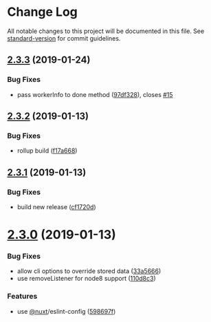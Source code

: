 # Change Log

All notable changes to this project will be documented in this file. See [standard-version](https://github.com/conventional-changelog/standard-version) for commit guidelines.

<a name="2.3.3"></a>
## [2.3.3](https://github.com/nuxt-community/nuxt-generate-cluster/compare/v2.3.2...v2.3.3) (2019-01-24)


### Bug Fixes

* pass workerInfo to done method ([97df328](https://github.com/nuxt-community/nuxt-generate-cluster/commit/97df328)), closes [#15](https://github.com/nuxt-community/nuxt-generate-cluster/issues/15)



<a name="2.3.2"></a>
## [2.3.2](https://github.com/nuxt-community/nuxt-generate-cluster/compare/v2.3.1...v2.3.2) (2019-01-13)


### Bug Fixes

* rollup build ([f17a668](https://github.com/nuxt-community/nuxt-generate-cluster/commit/f17a668))



<a name="2.3.1"></a>
## [2.3.1](https://github.com/nuxt-community/nuxt-generate-cluster/compare/v2.3.0...v2.3.1) (2019-01-13)


### Bug Fixes

* build new release ([cf1720d](https://github.com/nuxt-community/nuxt-generate-cluster/commit/cf1720d))



<a name="2.3.0"></a>
# [2.3.0](https://github.com/nuxt-community/nuxt-generate-cluster/compare/v2.0.2...v2.3.0) (2019-01-13)


### Bug Fixes

* allow cli options to override stored data ([33a5666](https://github.com/nuxt-community/nuxt-generate-cluster/commit/33a5666))
* use removeListener for node8 support ([110d8c3](https://github.com/nuxt-community/nuxt-generate-cluster/commit/110d8c3))


### Features

* use [@nuxt](https://github.com/nuxt)/eslint-config ([598697f](https://github.com/nuxt-community/nuxt-generate-cluster/commit/598697f))
